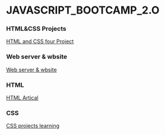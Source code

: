 # JAVASCRIPT_BOOTCAMP_2.O 
### HTML&CSS Projects 
[HTML and CSS four Project ](https://rahul1010.hashnode.dev/project)
### Web server & wbsite
[Web server & wbsite ](https://rahul1010.hashnode.dev/what-is-website-web-servers)
### HTML
[HTML Artical](https://rahul1010.hashnode.dev/html-learning#heading-html-elements)

### CSS
[CSS projects learning](https://rahul1010.hashnode.dev/css-learning)

